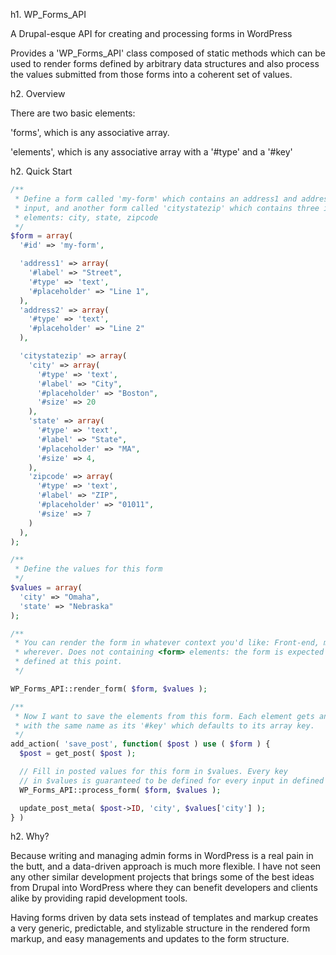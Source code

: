 h1. WP_Forms_API

A Drupal-esque API for creating and processing forms in WordPress

Provides a 'WP_Forms_API' class composed of static methods which can be used
to render forms defined by arbitrary data structures and also process the values
submitted from those forms into a coherent set of values.

h2. Overview

There are two basic elements:

'forms', which is any associative array.

'elements', which is any associative array with a '#type' and a '#key'

h2. Quick Start

```php
/**
 * Define a form called 'my-form' which contains an address1 and address2
 * input, and another form called 'citystatezip' which contains three input
 * elements: city, state, zipcode
 */
$form = array(
  '#id' => 'my-form',

  'address1' => array(
    '#label' => "Street",
    '#type' => 'text',
    '#placeholder' => "Line 1",
  ),
  'address2' => array(
    '#type' => 'text',
    '#placeholder' => "Line 2"
  ),

  'citystatezip' => array(
    'city' => array(
      '#type' => 'text',
      '#label' => "City",
      '#placeholder' => "Boston",
      '#size' => 20
    ),
    'state' => array(
      '#type' => 'text',
      '#label' => "State",
      '#placeholder' => "MA",
      '#size' => 4,
    ),
    'zipcode' => array(
      '#type' => 'text',
      '#label' => "ZIP",
      '#placeholder' => "01011",
      '#size' => 7
    )
  ),
);

/**
 * Define the values for this form
 */
$values = array(
  'city' => "Omaha",
  'state' => "Nebraska"
);

/**
 * You can render the form in whatever context you'd like: Front-end, meta boxes,
 * wherever. Does not containing <form> elements: the form is expected to be
 * defined at this point.
 */

WP_Forms_API::render_form( $form, $values );

/**
 * Now I want to save the elements from this form. Each element gets an input
 * with the same name as its '#key' which defaults to its array key.
 */
add_action( 'save_post', function( $post ) use ( $form ) {
  $post = get_post( $post );

  // Fill in posted values for this form in $values. Every key
  // in $values is guaranteed to be defined for every input in defined in $form.
  WP_Forms_API::process_form( $form, $values );

  update_post_meta( $post->ID, 'city', $values['city'] );
} )
```

h2. Why?

Because writing and managing admin forms in WordPress is a real pain in the butt,
and a data-driven approach is much more flexible. I have not seen any other similar
development projects that brings some of the best ideas from Drupal into WordPress where
they can benefit developers and clients alike by providing rapid development tools.

Having forms driven by data sets instead of templates and markup creates a very generic,
predictable, and stylizable structure in the rendered form markup, and easy managements
and updates to the form structure.
